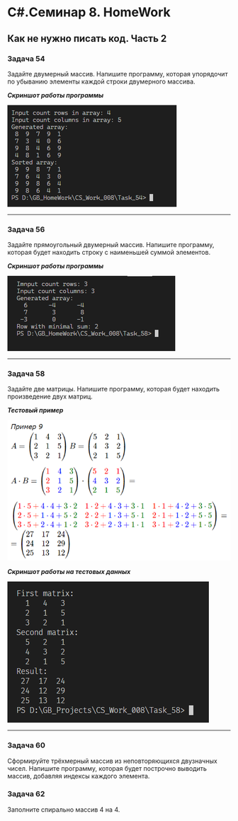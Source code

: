# C#.Семинар 8. HomeWork
## Как не нужно писать код. Часть 2

### Задача 54

Задайте двумерный массив. Напишите программу, которая упорядочит по убыванию элементы каждой строки двумерного массива.

__*Скриншот работы программы*__

!["Task 54"](/ScreenShots/Task_54.png "Скриншот задачи 54")

---

### Задача 56

Задайте прямоугольный двумерный массив. Напишите программу, которая будет находить строку с наименьшей суммой элементов.

__*Скриншот работы программы*__

!["Task 56"](/ScreenShots/Task_56.png "Скриншот задачи 56")

---

### Задача 58

Задайте две матрицы. Напишите программу, которая будет находить произведение двух матриц.

__*Тестовый пример*__

!["Task 58 example"](/ScreenShots/Task_58_example.png "Задача 58 пример решения")

__*Скриншот работы на тестовых данных*__

!["Task 58"](/ScreenShots/task_58.png "Скриншот задачи 58")

---

### Задача 60

Сформируйте трёхмерный массив из неповторяющихся двузначных чисел. Напишите программу, которая будет построчно выводить массив, добавляя индексы каждого элемента.



### Задача 62

Заполните спирально массив 4 на 4.
